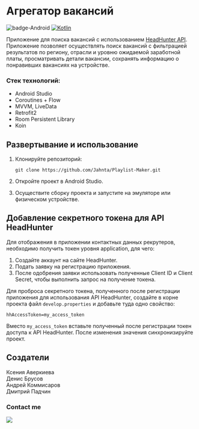 
# Агрегатор вакансий

![badge-Android](https://img.shields.io/badge/Platform-Android-brightgreen?logo=android&style=plastic)
[![Kotlin](https://img.shields.io/badge/Kotlin-1.7.10-blue.svg?style=plastic&logo=kotlin)](https://kotlinlang.org)

Приложение для поиска вакансий с использованием [HeadHunter API](https://api.hh.ru/openapi/redoc#section/Obshaya-informaciya).<br>
Приложение позволяет осуществлять поиск вакансий с фильтрацией результатов по региону, отрасли и уровню ожидаемой заработной платы, просматривать детали вакансии, сохранять информацию о понравивших вакансиях на устройстве.<br>

### Стек технологий: 
- Android Studio
- Coroutines + Flow
- MVVM, LiveData
- Retrofit2
- Room Persistent Library
- Koin

## Развертывание и использование

1. Клонируйте репозиторий:
    ```text
    git clone https://github.com/Jahnta/Playlist-Maker.git
    ```

2. Откройте проект в Android Studio.

3. Осуществите сборку проекта и запустите на эмуляторе или физическом устройстве.

## Добавление секретного токена для API HeadHunter

Для отображения в приложении контактных данных рекрутеров, необходимо получить токен уровня application, для чего:
1. Создайте аккаунт на сайте HeadHunter.
2. Подать заявку на регистрацию приложения.
3. После одобрения заявки использовать полученные Client ID и Client Secret, чтобы выполнить запрос на получение токена.

Для проброса секретного токена, полученного после регистрации приложения для использования API HeadHunter, создайте в
корне проекта файл `develop.properties` и добавьте туда одно свойство:

```properties
hhAccessToken=my_access_token
```

Вместо `my_access_token` вставьте полученный после регистрации токен доступа к API HeadHunter. После изменения значения
синхронизируйте проект.

## Создатели

Ксения Аверкиева<br>
Денис Брусов<br>
Андрей Коммисаров<br>
Дмитрий Падчин

### Contact me 

<p align="left">
    
[![](https://img.shields.io/badge/Telegram-0077B5?style=for-the-badge&logo=telegram&logoColor=white)](https://t.me/jahnta)
</p>
